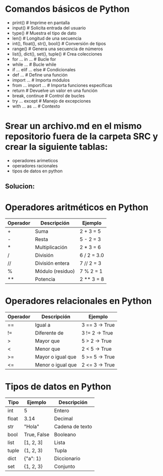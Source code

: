 # Comandos básicos de Python

- print()         # Imprime en pantalla
- input()         # Solicita entrada del usuario
- type()          # Muestra el tipo de dato
- len()           # Longitud de una secuencia
- int(), float(), str(), bool()  # Conversión de tipos
- range()         # Genera una secuencia de números
- list(), dict(), set(), tuple() # Crea colecciones
- for ... in ...  # Bucle for
- while ...       # Bucle while
- if ... elif ... else  # Condicionales
- def ...         # Define una función
- import ...      # Importa módulos
- from ... import ... # Importa funciones específicas
- return          # Devuelve un valor en una función
- break, continue # Control de bucles
- try ... except  # Manejo de excepciones
- with ... as ... # Contexto

# Srear un archivo.md en el mismo repositorio fuera de la carpeta SRC y crear la siguiente tablas:

- operadores arimeticos
- operadores racionales
- tipos de datos en python

## Solucion:

# Operadores aritméticos en Python

| Operador | Descripción         | Ejemplo      |
|----------|---------------------|--------------|
| +        | Suma                | 2 + 3 = 5    |
| -        | Resta               | 5 - 2 = 3    |
| *        | Multiplicación      | 2 * 3 = 6    |
| /        | División            | 6 / 2 = 3.0  |
| //       | División entera     | 7 // 2 = 3   |
| %        | Módulo (residuo)    | 7 % 2 = 1    |
| **       | Potencia            | 2 ** 3 = 8   |

# Operadores relacionales en Python

| Operador | Descripción           | Ejemplo      |
|----------|-----------------------|--------------|
| ==       | Igual a               | 3 == 3 → True|
| !=       | Diferente de          | 3 != 2 → True|
| >        | Mayor que             | 5 > 2 → True |
| <        | Menor que             | 2 < 5 → True |
| >=       | Mayor o igual que     | 5 >= 5 → True|
| <=       | Menor o igual que     | 2 <= 3 → True|

# Tipos de datos en Python

| Tipo      | Ejemplo         | Descripción                |
|-----------|-----------------|----------------------------|
| int       | 5               | Entero                     |
| float     | 3.14            | Decimal                    |
| str       | "Hola"          | Cadena de texto            |
| bool      | True, False     | Booleano                   |
| list      | [1, 2, 3]       | Lista                      |
| tuple     | (1, 2, 3)       | Tupla                      |
| dict      | {"a": 1}        | Diccionario                |
| set       | {1, 2, 3}       | Conjunto                   |